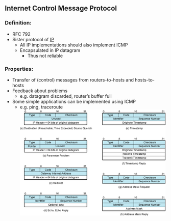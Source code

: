 ## Internet Control Message Protocol 

### Definition:
- RFC 792
- Sister protocol of [IP](IP.md)
	- All IP implementations should also implement ICMP
	- Encapsulated in IP datagram
		- Thus not reliable
### Properties:
- Transfer of (control) messages from routers-to-hosts and hosts-to-hosts
- Feedback about problems
	- e.g. datagram discarded, router’s buffer full
- Some simple applications can be implemented using ICMP
	- e.g. ping, traceroute
![](Attachments/ICMPMeassageFormats.png)